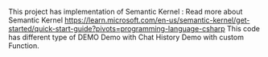 This project has implementation of Semantic Kernel : 
Read more about Semantic Kernel https://learn.microsoft.com/en-us/semantic-kernel/get-started/quick-start-guide?pivots=programming-language-csharp
This code has  different type of DEMO
Demo with Chat History
Demo with custom Function.
